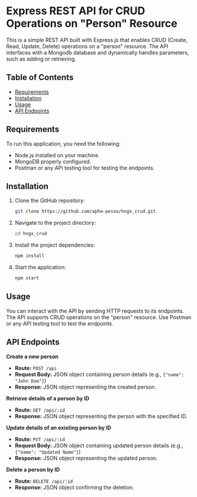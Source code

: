 # Express REST API for CRUD Operations on "Person" Resource

This is a simple REST API built with Express.js that enables CRUD (Create, Read, Update, Delete) operations on a "person" resource. The API interfaces with a Mongodb database and dynamically handles parameters, such as adding or retrieving.

## Table of Contents

- [Requirements](#requirements)
- [Installation](#installation)
- [Usage](#usage)
- [API Endpoints](#api-endpoints)

## Requirements

To run this application, you need the following:

- Node.js installed on your machine.
- MongoDB properly configured.
- Postman or any API testing tool for testing the endpoints.

## Installation

1. Clone the GitHub repository:

   ```bash
   git clone https://github.com/apha-pesso/hngx_crud.git

   ```

2. Navigate to the project directory:

   ```bash
   cd hngx_crud

   ```

3. Install the project dependencies:

   ```bash
   npm install

   ```

4. Start the application:

   ```bash
   npm start
   ```

## Usage

You can interact with the API by sending HTTP requests to its endpoints. The API supports CRUD operations on the "person" resource. Use Postman or any API testing tool to test the endpoints.

## API Endpoints

**Create a new person**

- **Route:** `POST /api`
- **Request Body:** JSON object containing person details (e.g., `{"name": "John Doe"}`)
- **Response:** JSON object representing the created person.

**Retrieve details of a person by ID**

- **Route:** `GET /api/:id`
- **Response:** JSON object representing the person with the specified ID.

**Update details of an existing person by ID**

- **Route:** `PUT /api/:id`
- **Request Body:** JSON object containing updated person details (e.g., `{"name": "Updated Name"}`)
- **Response:** JSON object representing the updated person.

**Delete a person by ID**

- **Route:** `DELETE /api/:id`
- **Response:** JSON object confirming the deletion.
